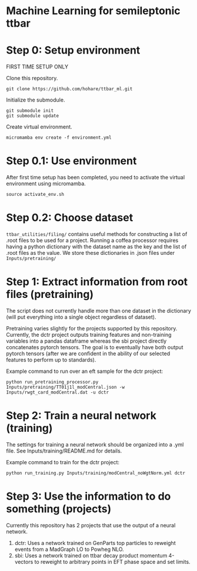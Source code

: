 # Machine Learning for semileptonic ttbar

# Step 0: Setup environment
FIRST TIME SETUP ONLY

Clone this repository.
```
git clone https://github.com/hohare/ttbar_ml.git
```

Initialize the submodule.
```
git submodule init
git submodule update
```

Create virtual environment.
```
micromamba env create -f environment.yml
```

# Step 0.1: Use environment
After first time setup has been completed, you need to activate the virtual environment using micromamba.
```
source activate_env.sh
```

# Step 0.2: Choose dataset
`ttbar_utilities/filing/` contains useful methods for constructing a list of .root files to be used for a project.
Running a coffea processor requires having a python dictionary with the dataset name as the key and the list of .root files as the value. 
We store these dictionaries in .json files under `Inputs/pretraining/`

# Step 1: Extract information from root files (pretraining)
The script does not currently handle more than one dataset in the dictionary (will put everything into a single object regardless of dataset).

Pretraining varies slightly for the projects supported by this repository.
Currently, the dctr project outputs training features and non-training variables into a pandas dataframe whereas the sbi project directly concatenates pytorch tensors. The goal is to eventually have both output pytorch tensors (after we are confident in the ability of our selected features to perform up to standards).

Example command to run over an eft sample for the dctr project:
```
python run_pretraining_processor.py Inputs/pretraining/TT01j1l_modCentral.json -w Inputs/rwgt_card_modCentral.dat -u dctr
```

# Step 2: Train a neural network (training)
The settings for training a neural network should be organized into a .yml file. See Inputs/training/README.md for details.

Example command to train for the dctr project:
```
python run_training.py Inputs/training/modCentral_noWgtNorm.yml dctr
```

# Step 3: Use the information to do something (projects)
Currently this repository has 2 projects that use the output of a neural network.
1. dctr: Uses a network trained on GenParts top particles to reweight events from a MadGraph LO to Powheg NLO.
2. sbi: Uses a network trained on ttbar decay product momentum 4-vectors to reweight to arbitrary points in EFT phase space and set limits.

